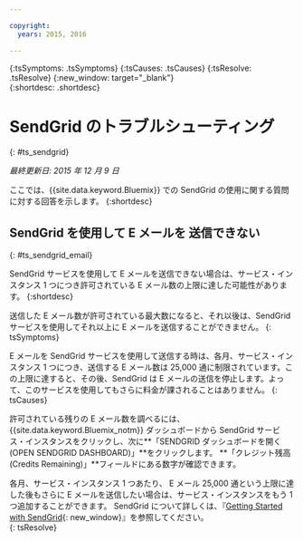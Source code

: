```yaml
---

copyright:
  years: 2015, 2016

---
```



{:tsSymptoms: .tsSymptoms} 
{:tsCauses: .tsCauses} 
{:tsResolve: .tsResolve} 
{:new_window: target="_blank"}  
{:shortdesc: .shortdesc}

# SendGrid のトラブルシューティング
{: #ts_sendgrid}

*最終更新日: 2015 年 12 月 9 日*

ここでは、{{site.data.keyword.Bluemix}} での SendGrid の使用に関する質問に対する回答を示します。
{:shortdesc}


## SendGrid を使用して E メールを 送信できない
{: #ts_sendgrid_email}

SendGrid サービスを使用して E メールを送信できない場合は、サービス・インスタンス 1 つにつき許可されている E メール数の上限に達した可能性があります。
{:shortdesc}


送信した E メール数が許可されている最大数になると、それ以後は、SendGrid サービスを使用してそれ以上に E メールを送信することができません。
{: tsSymptoms}


E メールを SendGrid サービスを使用して送信する時は、各月、サービス・インスタンス 1 つにつき、送信する E メール数は 25,000 通に制限されています。この上限に達すると、その後、SendGrid は E メールの送信を停止します。よって、このサービスを使用してもさらに料金が課されることはありません。
{: tsCauses}

許可されている残りの E メール数を調べるには、{{site.data.keyword.Bluemix_notm}} ダッシュボードから SendGrid サービス・インスタンスをクリックし、次に**「SENDGRID ダッシュボードを開く (OPEN SENDGRID DASHBOARD)」**をクリックします。
**「クレジット残高 (Credits Remaining)」**フィールドにある数字が確認できます。


各月、サービス・インスタンス 1 つあたり、 E メール 25,000 通という上限に達した後もさらに E メールを送信したい場合は、サービス・インスタンスをもう 1 つ追加することができます。
SendGrid について詳しくは、『[Getting Started with SendGrid](https://sendgrid.com/docs/index.html){: new_window}』を参照してください。    
{: tsResolve}

